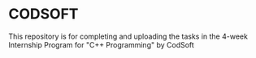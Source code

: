 # CODSOFT
This repository is for completing and uploading the tasks in the 4-week Internship Program for "C++ Programming" by CodSoft
